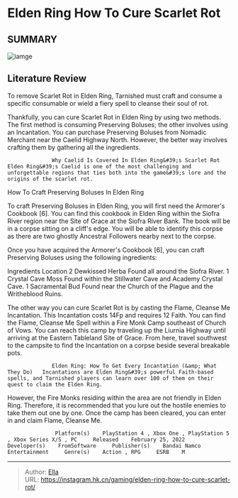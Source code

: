 # Elden Ring How To Cure Scarlet Rot


## SUMMARY 

![iamge](https://static1.srcdn.com/wordpress/wp-content/uploads/2022/03/Elden-Ring-How-To-Cure-Scarlet-Rot.jpg)

## Literature Review

To remove Scarlet Rot in Elden Ring, Tarnished must craft and consume a specific consumable or wield a fiery spell to cleanse their soul of rot.





Thankfully, you can cure Scarlet Rot in Elden Ring by using two methods. The first method is consuming Preserving Boluses; the other involves using an Incantation. You can purchase Preserving Boluses from Nomadic Merchant near the Caelid Highway North. However, the better way involves crafting them by gathering all the ingredients.




                  Why Caelid Is Covered In Elden Ring&#39;s Scarlet Rot   Elden Ring&#39;s Caelid is one of the most challenging and unforgettable regions that ties both into the game&#39;s lore and the origins of the scarlet rot.    


 How To Craft Preserving Boluses In Elden Ring 
          

To craft Preserving Boluses in Elden Ring, you will first need the Armorer&#39;s Cookbook [6]. You can find this cookbook in Elden Ring within the Siofra River region near the Site of Grace at the Siofra River Bank. The book will be in a corpse sitting on a cliff&#39;s edge. You will be able to identify this corpse as there are two ghostly Ancestral Followers nearby next to the corpse.

Once you have acquired the Armorer&#39;s Cookbook [6], you can craft Preserving Boluses using the following ingredients:

  Ingredients   Location    2 Dewkissed Herba    Found all around the Siofra River.    1 Crystal Cave Moss   Found within the Stillwater Cave and Academy Crystal Cave.    1 Sacramental Bud   Found near the Church of the Plague and the Writheblood Ruins.   






The other way you can cure Scarlet Rot is by casting the Flame, Cleanse Me Incantation. This Incantation costs 14Fp and requires 12 Faith. You can find the Flame, Cleanse Me Spell within a Fire Monk Camp southeast of Church of Vows. You can reach this camp by traveling up the Liurnia Highway until arriving at the Eastern Tableland Site of Grace. From here, travel southwest to the campsite to find the Incantation on a corpse beside several breakable pots.

                  Elden Ring: How To Get Every Incantation (&amp; What They Do)   Incantations are Elden Ring&#39;s powerful Faith-based spells, and Tarnished players can learn over 100 of them on their quest to claim the Elden Ring.   

 However, the Fire Monks residing within the area are not friendly in Elden Ring. Therefore, it is recommended that you lure out the hostile enemies to take them out one by one. Once the camp has been cleared, you can enter in and claim Flame, Cleanse Me.

                   Platform(s)    PlayStation 4 , Xbox One , PlayStation 5 , Xbox Series X/S , PC     Released    February 25, 2022     Developer(s)    FromSoftware     Publisher(s)    Bandai Namco Entertainment     Genre(s)    Action , RPG     ESRB    M      




 



---

> Author: [Ella](https://instagram.hk.cn/)  
> URL: https://instagram.hk.cn/gaming/elden-ring-how-to-cure-scarlet-rot/  

